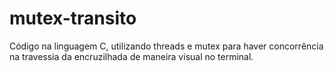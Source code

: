# mutex-transito
Código na linguagem C, utilizando threads e mutex para haver concorrência na travessia da encruzilhada de maneira visual no terminal.
